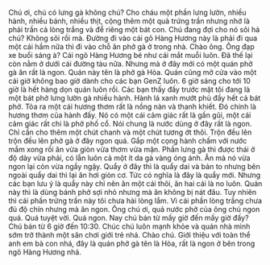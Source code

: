 Chú ơi, chú có lưng gà không chú? Cho cháu một phần lưng lườn, nhiều hành, nhiều bánh, nhiều thịt, cộng thêm một quả trứng trần nhưng nhớ là phải trần cả lòng trắng và để riêng một bát con. Chú đang đợi cho nó sôi hả chú? Không sôi rồi mà. Đường đi vào cái gõ Hàng Hương này là phải đi qua một cái hầm nữa thì đi vào chỗ ăn phở gà ở trong nhà. Chào ông. Ông đạp xe buổi sáng à? Cái ngõ Hàng Hương bé như cái mắt muỗi luôn. Đã thế lại còn nằm ở dưới cái đường tàu nữa. Nhưng mà ở đây mới có một quán phở gà ăn rất là ngon. Quán này tên là phở gà Hòa. Quán cũng mở cửa vào một cái giờ không bao giờ dành cho các bạn GenZ luôn. 6 giờ sáng cho tới 10 giờ là hết hàng dọn quán luôn rồi. Các bạn thấy đấy trước mặt tôi đang là một bát phở lưng lườn gà nhiều hành. Hành lá xanh mướt phủ đầy hết cả bát phở. Tỏa ra một cái hương thơm rất là nồng nàn và thanh khiết. Đó chính là hương thơm của hành đấy. Nó có một cái cảm giác rất là gần gũi, một cái cảm giác rất chi là phở phố cổ. Nói chung là nước dùng ở đây rất là ngon. Chỉ cần cho thêm một chút chanh và một chút tương ớt thôi. Trộn đều lên trộn đều lên phở gà ở đây ngon quá. Gắp một cọng hành chấm với nước mắm xong rồi ăn vừa giòn vừa thơm vừa mặn. Phần lưng gà thì được thái ở độ dày vừa phải, có lẫn luôn cả một ít da gà vàng óng ánh. Ăn mà nó vừa ngon lại còn vừa ngầy ngậy. Quẩy ở đây thì là quẩy dai và bản to nhưng bên ngoài quẩy dai thì lại ăn hơi giòn cơ. Tức có nghĩa là đây là quẩy mới. Nhưng các bạn lưu ý là quẩy này chỉ nên ăn một cái thôi, ăn hai cái là no luôn. Quán này thì là dùng bánh phở sợi nhỏ nhưng mà ăn không bị nát đâu. Tuy nhiên thì cái phần trứng trần này tôi chưa hài lòng lắm. Vì cái phần lòng trắng chưa đủ độ chín nhưng mà ăn ngon. Ông chú ơi, quả nước phở của ông chú ngon quá. Quá tuyệt vời. Quá ngon. Nay chú bán từ mấy giờ đến mấy giờ đấy? Chú bán từ 6 giờ đến 10:30. Chúc chú luôn mạnh khỏe và quán nhà mình sớm trở thành một sân chơi giới trẻ nhá. Chào chú. Giới thiệu với toàn thể anh em bà con nhá, đây là quán phở gà tên là Hòa, rất là ngon ở bên trong ngõ Hàng Hương nhá.